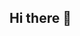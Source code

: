 ## Hi there 👋

<!--
**BushLaishram/bushlaishram** is a ✨ _special_ ✨ repository because its `README.md` (this file) appears on your GitHub profile.

I am editing the README file. Adding some more details about the project description.
